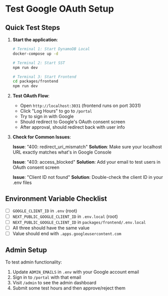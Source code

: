 # Test Google OAuth Setup

## Quick Test Steps

1. **Start the application**:
   ```bash
   # Terminal 1: Start DynamoDB Local
   docker-compose up -d

   # Terminal 2: Start SST
   npm run dev

   # Terminal 3: Start Frontend
   cd packages/frontend
   npm run dev
   ```

2. **Test OAuth Flow**:
   - Open `http://localhost:3031` (frontend runs on port 3031)
   - Click "Log Hours" to go to `/portal`
   - Try to sign in with Google
   - Should redirect to Google's OAuth consent screen
   - After approval, should redirect back with user info

3. **Check for Common Issues**:

   **Issue**: "400: redirect_uri_mismatch"
   **Solution**: Make sure your localhost URL exactly matches what's in Google Console

   **Issue**: "403: access_blocked"
   **Solution**: Add your email to test users in OAuth consent screen

   **Issue**: "Client ID not found"
   **Solution**: Double-check the client ID in your .env files

## Environment Variable Checklist

- [ ] `GOOGLE_CLIENT_ID` in `.env` (root)
- [ ] `NEXT_PUBLIC_GOOGLE_CLIENT_ID` in `.env.local` (root)
- [ ] `NEXT_PUBLIC_GOOGLE_CLIENT_ID` in `packages/frontend/.env.local`
- [ ] All three should have the same value
- [ ] Value should end with `.apps.googleusercontent.com`

## Admin Setup

To test admin functionality:
1. Update `ADMIN_EMAILS` in `.env` with your Google account email
2. Sign in to `/portal` with that email
3. Visit `/admin` to see the admin dashboard
4. Submit some test hours and then approve/reject them